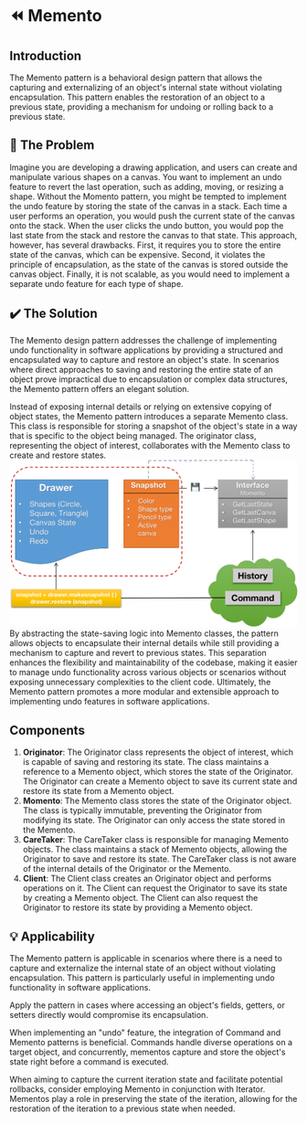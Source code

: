 # ⏪ Memento

## Introduction

The Memento pattern is a behavioral design pattern that allows the capturing and externalizing of an object's internal
state without violating encapsulation. This pattern enables the restoration of an object to a previous state, providing
a mechanism for undoing or rolling back to a previous state.

## 🚨 The Problem

Imagine you are developing a drawing application, and users can create and manipulate various shapes on a canvas. You
want to implement an undo feature to revert the last operation, such as adding, moving, or resizing a shape.
Without the Momento pattern, you might be tempted to implement the undo feature by storing the state of the canvas in a
stack. Each time a user performs an operation, you would push the current state of the canvas onto the stack. When the
user clicks the undo button, you would pop the last state from the stack and restore the canvas to that state.
This approach, however, has several drawbacks. First, it requires you to store the entire state of the canvas, which can
be expensive. Second, it violates the principle of encapsulation, as the state of the canvas is stored outside the
canvas object. Finally, it is not scalable, as you would need to implement a separate undo feature for each type of
shape.

## ✔️ The Solution

The Memento design pattern addresses the challenge of implementing undo functionality in software applications by
providing a structured and encapsulated way to capture and restore an object's state. In scenarios where direct
approaches to saving and restoring the entire state of an object prove impractical due to encapsulation or complex data
structures, the Memento pattern offers an elegant solution.

Instead of exposing internal details or relying on extensive copying of object states, the Memento pattern introduces a
separate Memento class. This class is responsible for storing a snapshot of the object's state in a way that is specific
to the object being managed. The originator class, representing the object of interest, collaborates with the Memento
class to create and restore states.
![momento](../../assets/momento_pattern.png)
By abstracting the state-saving logic into Memento classes, the pattern allows objects to encapsulate their internal
details while still providing a mechanism to capture and revert to previous states. This separation enhances the
flexibility and maintainability of the codebase, making it easier to manage undo functionality across various objects or
scenarios without exposing unnecessary complexities to the client code. Ultimately, the Memento pattern promotes a more
modular and extensible approach to implementing undo features in software applications.

## Components

1. **Originator**: The Originator class represents the object of interest, which is capable of saving and restoring its
   state. The class maintains a reference to a Memento object, which stores the state of the Originator. The Originator
   can create a Memento object to save its current state and restore its state from a Memento object.
2. **Momento**: The Memento class stores the state of the Originator object. The class is typically immutable,
   preventing the Originator from modifying its state. The Originator can only access the state stored in the Memento.
3. **CareTaker**: The CareTaker class is responsible for managing Memento objects. The class maintains a stack of
   Memento objects, allowing the Originator to save and restore its state. The CareTaker class is not aware of the
   internal details of the Originator or the Memento.
4. **Client**: The Client class creates an Originator object and performs operations on it. The Client can request the
   Originator to save its state by creating a Memento object. The Client can also request the Originator to restore its
   state by providing a Memento object.

## 💡 Applicability

The Memento pattern is applicable in scenarios where there is a need to capture and externalize the internal state of an
object without violating encapsulation. This pattern is particularly useful in implementing undo functionality in
software applications.

Apply the pattern in cases where accessing an object's fields, getters, or setters directly would compromise its
encapsulation.

When implementing an "undo" feature, the integration of Command and Memento patterns is beneficial. Commands handle
diverse operations on a target object, and concurrently, mementos capture and store the object's state right before a
command is executed.

When aiming to capture the current iteration state and facilitate potential rollbacks, consider employing Memento in
conjunction with Iterator. Mementos play a role in preserving the state of the iteration, allowing for the restoration
of the iteration to a previous state when needed.

